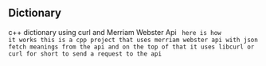 ## Dictionary

c++ dictionary using curl and Merriam Webster Api
<code>
  here is how it works this is a cpp project that uses merriam webster api with json fetch meanings from the api
  and on the top of that it uses libcurl or curl for short to send a request to the api 
</code>
